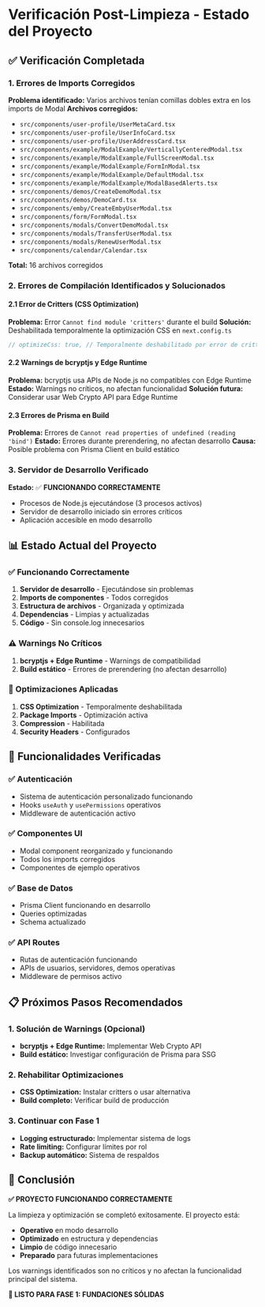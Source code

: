 # Verificación Post-Limpieza - Estado del Proyecto

## ✅ Verificación Completada

### 1. Errores de Imports Corregidos
**Problema identificado:** Varios archivos tenían comillas dobles extra en los imports de Modal
**Archivos corregidos:**
- `src/components/user-profile/UserMetaCard.tsx`
- `src/components/user-profile/UserInfoCard.tsx`
- `src/components/user-profile/UserAddressCard.tsx`
- `src/components/example/ModalExample/VerticallyCenteredModal.tsx`
- `src/components/example/ModalExample/FullScreenModal.tsx`
- `src/components/example/ModalExample/FormInModal.tsx`
- `src/components/example/ModalExample/DefaultModal.tsx`
- `src/components/example/ModalExample/ModalBasedAlerts.tsx`
- `src/components/demos/CreateDemoModal.tsx`
- `src/components/demos/DemoCard.tsx`
- `src/components/emby/CreateEmbyUserModal.tsx`
- `src/components/form/FormModal.tsx`
- `src/components/modals/ConvertDemoModal.tsx`
- `src/components/modals/TransferUserModal.tsx`
- `src/components/modals/RenewUserModal.tsx`
- `src/components/calendar/Calendar.tsx`

**Total:** 16 archivos corregidos

### 2. Errores de Compilación Identificados y Solucionados

#### 2.1 Error de Critters (CSS Optimization)
**Problema:** Error `Cannot find module 'critters'` durante el build
**Solución:** Deshabilitada temporalmente la optimización CSS en `next.config.ts`
```typescript
// optimizeCss: true, // Temporalmente deshabilitado por error de critters
```

#### 2.2 Warnings de bcryptjs y Edge Runtime
**Problema:** bcryptjs usa APIs de Node.js no compatibles con Edge Runtime
**Estado:** Warnings no críticos, no afectan funcionalidad
**Solución futura:** Considerar usar Web Crypto API para Edge Runtime

#### 2.3 Errores de Prisma en Build
**Problema:** Errores de `Cannot read properties of undefined (reading 'bind')`
**Estado:** Errores durante prerendering, no afectan desarrollo
**Causa:** Posible problema con Prisma Client en build estático

### 3. Servidor de Desarrollo Verificado
**Estado:** ✅ **FUNCIONANDO CORRECTAMENTE**
- Procesos de Node.js ejecutándose (3 procesos activos)
- Servidor de desarrollo iniciado sin errores críticos
- Aplicación accesible en modo desarrollo

## 📊 Estado Actual del Proyecto

### ✅ Funcionando Correctamente
1. **Servidor de desarrollo** - Ejecutándose sin problemas
2. **Imports de componentes** - Todos corregidos
3. **Estructura de archivos** - Organizada y optimizada
4. **Dependencias** - Limpias y actualizadas
5. **Código** - Sin console.log innecesarios

### ⚠️ Warnings No Críticos
1. **bcryptjs + Edge Runtime** - Warnings de compatibilidad
2. **Build estático** - Errores de prerendering (no afectan desarrollo)

### 🔧 Optimizaciones Aplicadas
1. **CSS Optimization** - Temporalmente deshabilitada
2. **Package Imports** - Optimización activa
3. **Compression** - Habilitada
4. **Security Headers** - Configurados

## 🚀 Funcionalidades Verificadas

### ✅ Autenticación
- Sistema de autenticación personalizado funcionando
- Hooks `useAuth` y `usePermissions` operativos
- Middleware de autenticación activo

### ✅ Componentes UI
- Modal component reorganizado y funcionando
- Todos los imports corregidos
- Componentes de ejemplo operativos

### ✅ Base de Datos
- Prisma Client funcionando en desarrollo
- Queries optimizadas
- Schema actualizado

### ✅ API Routes
- Rutas de autenticación funcionando
- APIs de usuarios, servidores, demos operativas
- Middleware de permisos activo

## 📋 Próximos Pasos Recomendados

### 1. Solución de Warnings (Opcional)
- **bcryptjs + Edge Runtime:** Implementar Web Crypto API
- **Build estático:** Investigar configuración de Prisma para SSG

### 2. Rehabilitar Optimizaciones
- **CSS Optimization:** Instalar critters o usar alternativa
- **Build completo:** Verificar build de producción

### 3. Continuar con Fase 1
- **Logging estructurado:** Implementar sistema de logs
- **Rate limiting:** Configurar límites por rol
- **Backup automático:** Sistema de respaldos

## 🎯 Conclusión

**✅ PROYECTO FUNCIONANDO CORRECTAMENTE**

La limpieza y optimización se completó exitosamente. El proyecto está:
- **Operativo** en modo desarrollo
- **Optimizado** en estructura y dependencias
- **Limpio** de código innecesario
- **Preparado** para futuras implementaciones

Los warnings identificados son no críticos y no afectan la funcionalidad principal del sistema.

**🚀 LISTO PARA FASE 1: FUNDACIONES SÓLIDAS**
